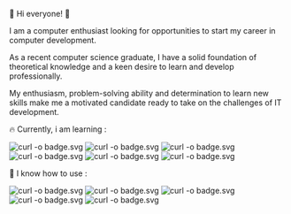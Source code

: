 👋 Hi everyone! 👋

I am a computer enthusiast looking for opportunities to start my career in computer development.

As a recent computer science graduate, I have a solid foundation of theoretical knowledge and a keen desire to learn and develop professionally.  

My enthusiasm, problem-solving ability and determination to learn new skills make me a motivated candidate ready to take on the challenges of IT development.

🔥 Currently, i am learning :  

![curl -o badge.svg](https://img.shields.io/badge/github%20%20-purple?style=for-the-badge&logo=github)
![curl -o badge.svg](https://img.shields.io/badge/git%20%20-grey?style=for-the-badge&logo=git)
![curl -o badge.svg](https://img.shields.io/badge/markdown%20%20-crimson?style=for-the-badge&logo=markdown)
![curl -o badge.svg](https://img.shields.io/badge/hltm%20%20-white?style=for-the-badge&logo=html5)
![curl -o badge.svg](https://img.shields.io/badge/css%20%20-navy?style=for-the-badge&logo=css3)
![curl -o badge.svg](https://img.shields.io/badge/javascript%20%20-darkred?style=for-the-badge&logo=javascript)

🧠 I know how to use :  

![curl -o badge.svg](https://img.shields.io/badge/mumble%20%20-black?style=for-the-badge&logo=mumble)
![curl -o badge.svg](https://img.shields.io/badge/discord%20%20-grey?style=for-the-badge&logo=discord)
![curl -o badge.svg](https://img.shields.io/badge/ubuntu%20%20-black?style=for-the-badge&logo=ubuntu)
![curl -o badge.svg](https://img.shields.io/badge/vs_code%20%20-skyblue?style=for-the-badge&logo=visualstudiocode)
![curl -o badge.svg](https://img.shields.io/badge/windows%20%20-blue?style=for-the-badge&logo=windows)
